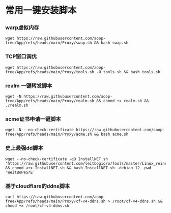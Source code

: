 # 常用一键安装脚本
### warp虚拟内存
```
wget https://raw.githubusercontent.com/aoop-free/App/refs/heads/main/Proxy/swap.sh && bash swap.sh
```
### TCP窗口调优
```
wget https://raw.githubusercontent.com/aoop-free/App/refs/heads/main/Proxy/tools.sh -O tools.sh && bash tools.sh
```
### realm 一键转发脚本
```
wget -N https://raw.githubusercontent.com/aoop-free/App/refs/heads/main/Proxy/realm.sh && chmod +x realm.sh && ./realm.sh
```
### acme证书申请一键脚本
```
wget -N --no-check-certificate https://raw.githubusercontent.com/aoop-free/App/refs/heads/main/Proxy/acme.sh && bash acme.sh
```
### 史上最强dd脚本
```
wget --no-check-certificate -qO InstallNET.sh 'https://raw.githubusercontent.com/leitbogioro/Tools/master/Linux_reinstall/InstallNET.sh' && chmod a+x InstallNET.sh && bash InstallNET.sh -debian 12 -pwd 'WeitBoPeSrE'
```
### 基于cloudflare的ddns脚本
```
curl https://raw.githubusercontent.com/aoop-free/App/refs/heads/main/Proxy/cf-v4-ddns.sh > /root/cf-v4-ddns.sh && chmod +x /root/cf-v4-ddns.sh
```
